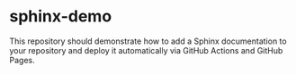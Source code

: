 # sphinx-demo

This repository should demonstrate how to add a Sphinx documentation to your repository and deploy it automatically via GitHub Actions and GitHub Pages.